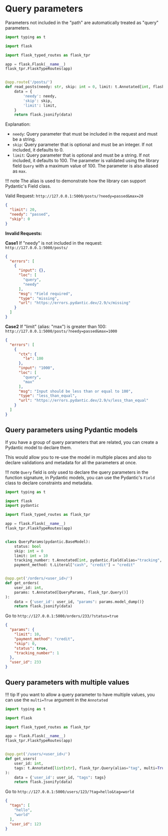 # Query parameters

Parameters not included in the "path" are automatically treated as "query" parameters.

```python
import typing as t

import flask

import flask_typed_routes as flask_tpr

app = flask.Flask(__name__)
flask_tpr.FlaskTypeRoutes(app)


@app.route('/posts/')
def read_posts(needy: str, skip: int = 0, limit: t.Annotated[int, flask_tpr.Query(alias="max", le=100)] = 100):
    data = {
        'needy': needy,
        'skip': skip,
        'limit': limit,
    }
    return flask.jsonify(data)
```

Explanation:

- `needy`: Query parameter that must be included in the request and must be a string.
- `skip`: Query parameter that is optional and must be an integer. If not included, it defaults to 0.
- `limit`: Query parameter that is optional and must be a string. If not included, it defaults to 100. The parameter is
  validated using the library field `Query` with a maximum value of 100. The parameter is also aliased as `max`.

!!! note
    The alias is used to demonstrate how the library can support Pydantic's Field class.

Valid Request: `http://127.0.0.1:5000/posts/?needy=passed&max=20`

```json
{
  "limit": 20,
  "needy": "passed",
  "skip": 0
}
```

**Invalid Requests:**

**Case1** If "needy" is not included in the request: `http://127.0.0.1:5000/posts/`

```json
{
  "errors": [
    {
      "input": {},
      "loc": [
        "query",
        "needy"
      ],
      "msg": "Field required",
      "type": "missing",
      "url": "https://errors.pydantic.dev/2.9/v/missing"
    }
  ]
}
```

**Case2** If "limit" (alias: "max") is greater than 100: `http://127.0.0.1:5000/posts/?needy=passed&max=1000`

```json
{
  "errors": [
    {
      "ctx": {
        "le": 100
      },
      "input": "1000",
      "loc": [
        "query",
        "max"
      ],
      "msg": "Input should be less than or equal to 100",
      "type": "less_than_equal",
      "url": "https://errors.pydantic.dev/2.9/v/less_than_equal"
    }
  ]
}
```

## Query parameters using Pydantic models

If you have a group of query parameters that are related, you can create a Pydantic model to declare them.

This would allow you to re-use the model in multiple places and also to declare validations and metadata for all the
parameters at once.

!!! note
    `Query` field is only used to declare the query parameters in the function signature, in Pydantic models, you can use
    the Pydantic's `Field` class to declare constraints and metadata.

```python
import typing as t

import flask
import pydantic

import flask_typed_routes as flask_tpr

app = flask.Flask(__name__)
flask_tpr.FlaskTypeRoutes(app)


class QueryParams(pydantic.BaseModel):
    status: bool
    skip: int = 0
    limit: int = 10
    tracking_number: t.Annotated[int, pydantic.Field(alias="tracking", le=3)] = 1
    payment_method: t.Literal["cash", "credit"] = "credit"


@app.get('/orders/<user_id>/')
def get_orders(
    user_id: int,
    params: t.Annotated[QueryParams, flask_tpr.Query()]
):
    data = {'user_id': user_id, "params": params.model_dump()}
    return flask.jsonify(data)
```

Go to `http://127.0.0.1:5000/orders/233/?status=true`

```json
{
  "params": {
    "limit": 10,
    "payment_method": "credit",
    "skip": 0,
    "status": true,
    "tracking_number": 1
  },
  "user_id": 233
}
```

## Query parameters with multiple values

!!! tip
    If you want to allow a query parameter to have multiple values, you can use the `multi=True` argument in the `Annotated`

```python
import typing as t

import flask

import flask_typed_routes as flask_tpr

app = flask.Flask(__name__)
flask_tpr.FlaskTypeRoutes(app)


@app.get('/users/<user_id>/')
def get_users(
    user_id: int,
    tags: t.Annotated[list[str], flask_tpr.Query(alias="tag", multi=True)] = (),
):
    data = {'user_id': user_id, "tags": tags}
    return flask.jsonify(data)
```

Go to `http://127.0.0.1:5000/users/123/?tag=hello&tag=world`

```json
{
  "tags": [
    "hello",
    "world"
  ],
  "user_id": 123
}
```